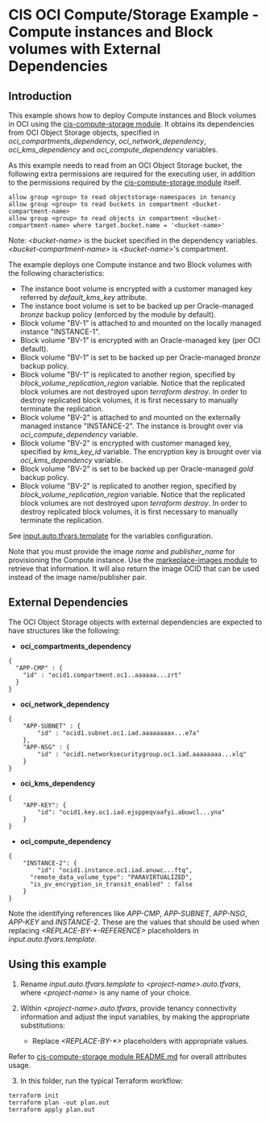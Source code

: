 # CIS OCI Compute/Storage Example - Compute instances and Block volumes with External Dependencies

## Introduction

This example shows how to deploy Compute instances and Block volumes in OCI using the [cis-compute-storage module](../../). It obtains its dependencies from OCI Object Storage objects, specified in *oci_compartments_dependency*, *oci_network_dependency*, *oci_kms_dependency* and *oci_compute_dependency* variables. 

As this example needs to read from an OCI Object Storage bucket, the following extra permissions are required for the executing user, in addition to the permissions required by the [cis-compute-storage module](../..) itself.

```
allow group <group> to read objectstorage-namespaces in tenancy
allow group <group> to read buckets in compartment <bucket-compartment-name>
allow group <group> to read objects in compartment <bucket-compartment-name> where target.bucket.name = '<bucket-name>'
```
Note: *\<bucket-name\>* is the bucket specified in the dependency variables. *\<bucket-compartment-name\>* is *\<bucket-name\>*'s compartment.

The example deploys one Compute instance and two Block volumes with the following characteristics:
- The instance boot volume is encrypted with a customer managed key referred by *default_kms_key* attribute.
- The instance boot volume is set to be backed up per Oracle-managed *bronze* backup policy (enforced by the module by default).
- Block volume "BV-1" is attached to and mounted on the locally managed instance "INSTANCE-1".
- Block volume "BV-1" is encrypted with an Oracle-managed key (per OCI default).
- Block volume "BV-1" is set to be backed up per Oracle-managed *bronze* backup policy.
- Block volume "BV-1" is replicated to another region, specified by *block_volume_replication_region* variable. Notice that the replicated block volumes are not destroyed upon *terraform destroy*. In order to destroy replicated block volumes, it is first necessary to manually terminate the replication. 
- Block volume "BV-2" is attached to and mounted on the externally managed instance "INSTANCE-2". The instance is brought over via *oci_compute_dependency* variable.
- Block volume "BV-2" is encrypted with customer managed key, specified by *kms_key_id* variable. The encryption key is brought over via *oci_kms_dependency* variable.
- Block volume "BV-2" is set to be backed up per Oracle-managed *gold* backup policy.
- Block volume "BV-2" is replicated to another region, specified by *block_volume_replication_region* variable. Notice that the replicated block volumes are not destroyed upon *terraform destroy*. In order to destroy replicated block volumes, it is first necessary to manually terminate the replication.

See [input.auto.tfvars.template](./input.auto.tfvars.template) for the variables configuration.

Note that you must provide the image *name* and *publisher_name* for provisioning the Compute instance. Use the [markeplace-images module](../../../marketplace-images/) to retrieve that information. It will also return the image OCID that can be used instead of the image name/publisher pair.

## External Dependencies

The OCI Object Storage objects with external dependencies are expected to have structures like the following:
- **oci_compartments_dependency**
```
{
  "APP-CMP" : {
    "id" : "ocid1.compartment.oc1..aaaaaa...zrt"
  }
}
```
- **oci_network_dependency**
```
{
    "APP-SUBNET" : {
        "id" : "ocid1.subnet.oc1.iad.aaaaaaaax...e7a"
    }, 
    "APP-NSG" : {
        "id" : "ocid1.networksecuritygroup.oc1.iad.aaaaaaaa...xlq"
    }
} 
```  
- **oci_kms_dependency**
```
{
	"APP-KEY": {
		"id": "ocid1.key.oc1.iad.ejsppeqvaafyi.abuwcl...yna"
	}
}
```
- **oci_compute_dependency**
```
{
	"INSTANCE-2": {
		"id": "ocid1.instance.oc1.iad.anuwc...ftq",
      "remote_data_volume_type": "PARAVIRTUALIZED",
      "is_pv_encryption_in_transit_enabled" : false
	}
}
```

Note the identifying references like *APP-CMP*, *APP-SUBNET*, *APP-NSG*, *APP-KEY* and *INSTANCE-2*. These are the values that should be used when replacing *\<REPLACE-BY-\*-REFERENCE\>* placeholders in *input.auto.tfvars.template*.

## Using this example
1. Rename *input.auto.tfvars.template* to *\<project-name\>.auto.tfvars*, where *\<project-name\>* is any name of your choice.

2. Within *\<project-name\>.auto.tfvars*, provide tenancy connectivity information and adjust the input variables, by making the appropriate substitutions:
   - Replace *\<REPLACE-BY-\*\>* placeholders with appropriate values. 
   
Refer to [cis-compute-storage module README.md](../../README.md) for overall attributes usage.

3. In this folder, run the typical Terraform workflow:
```
terraform init
terraform plan -out plan.out
terraform apply plan.out
```